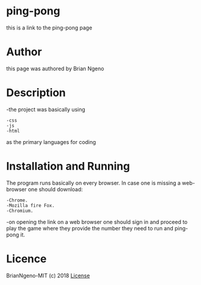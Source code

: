 # ping-pong
this is a link to the ping-pong page
# Author
this page was authored by Brian Ngeno
# Description
-the project was basically using 
~~~
-css
-js
-html 
~~~
as the primary languages for coding
# Installation and Running
The program runs basically on every browser.
In case one is missing a web-browser one should download:
```
-Chrome.
-Mozilla fire Fox.
-Chromium.
```
-on opening the link on a web browser one should sign in and proceed to play the game where they provide the number they need to run and ping-pong it.
# Licence
BrianNgeno-MIT (c) 2018 <a href="https://github.com/BrianNgeno/ping-pong/blob/master/LICENSE"> License</a>
